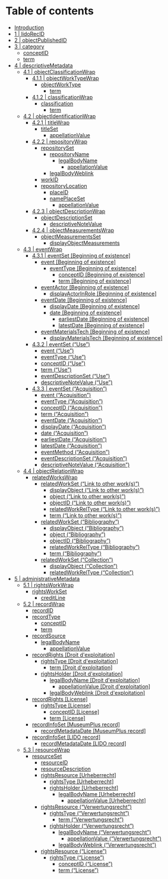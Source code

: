 # Table of contents

* [Introduction](README.md)
* [1 \| lidoRecID](lidorecid.md)
* [2 \| objectPublishedID](objectpublishedid.md)
* [3 \| category](category/README.md)
  * [conceptID](category/conceptid.md)
  * [term](category/term.md)
* [4 \| descriptiveMetadata](descriptivemetadata/README.md)
  * [4.1 \| objectClassificationWrap](descriptivemetadata/objectclassificationwrap/README.md)
    * [4.1.1 \| objectWorkTypeWrap](descriptivemetadata/objectclassificationwrap/objectworktypewrap/README.md)
      * [objectWorkType](descriptivemetadata/objectclassificationwrap/objectworktypewrap/objectworktype/README.md)
        * [term](descriptivemetadata/objectclassificationwrap/objectworktypewrap/objectworktype/term-1.md)
    * [4.1.2 \| classificationWrap](descriptivemetadata/objectclassificationwrap/classificationwrap/README.md)
      * [classification](descriptivemetadata/objectclassificationwrap/classificationwrap/classification/README.md)
        * [term](descriptivemetadata/objectclassificationwrap/classificationwrap/classification/term-2.md)
  * [4.2 \| objectIdentificationWrap](descriptivemetadata/objectidentificationwrap/README.md)
    * [4.2.1 \| titleWrap](descriptivemetadata/objectidentificationwrap/titlewrap/README.md)
      * [titleSet](descriptivemetadata/objectidentificationwrap/titlewrap/titleset/README.md)
        * [appellationValue](descriptivemetadata/objectidentificationwrap/titlewrap/titleset/appellationvalue.md)
    * [4.2.2 \| repositoryWrap](descriptivemetadata/objectidentificationwrap/repositorywrap/README.md)
      * [repositorySet](descriptivemetadata/objectidentificationwrap/repositorywrap/repositoryset/README.md)
        * [repositoryName](descriptivemetadata/objectidentificationwrap/repositorywrap/repositoryset/repositoryname/README.md)
          * [legalBodyName](descriptivemetadata/objectidentificationwrap/repositorywrap/repositoryset/repositoryname/legalbodyname/README.md)
            * [appellationValue](descriptivemetadata/objectidentificationwrap/repositorywrap/repositoryset/repositoryname/legalbodyname/appellationvalue-1.md)
        * [legalBodyWeblink](descriptivemetadata/objectidentificationwrap/repositorywrap/repositoryset/legalbodyweblink.md)
      * [workID](descriptivemetadata/objectidentificationwrap/repositorywrap/workid.md)
      * [repositoryLocation](descriptivemetadata/objectidentificationwrap/repositorywrap/repositorylocation/README.md)
        * [placeID](descriptivemetadata/objectidentificationwrap/repositorywrap/repositorylocation/placeid.md)
        * [namePlaceSet](descriptivemetadata/objectidentificationwrap/repositorywrap/repositorylocation/nameplaceset/README.md)
          * [appellationValue](descriptivemetadata/objectidentificationwrap/repositorywrap/repositorylocation/nameplaceset/appellationvalue-2.md)
    * [4.2.3 \| objectDescriptionWrap](descriptivemetadata/objectidentificationwrap/objectdescriptionwrap/README.md)
      * [objectDescriptionSet](descriptivemetadata/objectidentificationwrap/objectdescriptionwrap/objectdescriptionset/README.md)
        * [descriptiveNoteValue](descriptivemetadata/objectidentificationwrap/objectdescriptionwrap/objectdescriptionset/descriptivenotevalue.md)
    * [4.2.4 \| objectMeasurementsWrap](descriptivemetadata/objectidentificationwrap/objectmeasurementswrap/README.md)
      * [objectMeasurementsSet](descriptivemetadata/objectidentificationwrap/objectmeasurementswrap/objectmeasurementsset/README.md)
        * [displayObjectMeasurements](descriptivemetadata/objectidentificationwrap/objectmeasurementswrap/objectmeasurementsset/displayobjectmeasurements.md)
  * [4.3 \| eventWrap](descriptivemetadata/eventwrap/README.md)
    * [4.3.1 \| eventSet \[Beginning of existence\]](descriptivemetadata/eventwrap/eventset-beginning-of-existence/README.md)
      * [event \[Beginning of existence\]](descriptivemetadata/eventwrap/eventset-beginning-of-existence/event-beginning-of-existence/README.md)
        * [eventType \[Beginning of existence\]](descriptivemetadata/eventwrap/eventset-beginning-of-existence/event-beginning-of-existence/eventtype-beginning-of-existence/README.md)
          * [conceptID \[Beginning of existence\]](descriptivemetadata/eventwrap/eventset-beginning-of-existence/event-beginning-of-existence/eventtype-beginning-of-existence/conceptid-beginning-of-existence.md)
          * [term \[Beginning of existence\]](descriptivemetadata/eventwrap/eventset-beginning-of-existence/event-beginning-of-existence/eventtype-beginning-of-existence/term-beginning-of-existence.md)
      * [eventActor \[Beginning of existence\]](descriptivemetadata/eventwrap/eventset-beginning-of-existence/eventactor-beginning-of-existence/README.md)
        * [displayActorInRole \[Beginning of existence\]](descriptivemetadata/eventwrap/eventset-beginning-of-existence/eventactor-beginning-of-existence/displayactorinrole-beginning-of-existence.md)
      * [eventDate \[Beginning of existence\]](descriptivemetadata/eventwrap/eventset-beginning-of-existence/eventdate-beginning-of-existence/README.md)
        * [displayDate \[Beginning of existence\]](descriptivemetadata/eventwrap/eventset-beginning-of-existence/eventdate-beginning-of-existence/displaydate-beginning-of-existence.md)
        * [date \[Beginning of existence\]](descriptivemetadata/eventwrap/eventset-beginning-of-existence/eventdate-beginning-of-existence/date-beginning-of-existence/README.md)
          * [earliestDate \[Beginning of existence\]](descriptivemetadata/eventwrap/eventset-beginning-of-existence/eventdate-beginning-of-existence/date-beginning-of-existence/earliestdate-beginning-of-existence.md)
          * [latestDate \[Beginning of existence\]](descriptivemetadata/eventwrap/eventset-beginning-of-existence/eventdate-beginning-of-existence/date-beginning-of-existence/latestdate-beginning-of-existence.md)
      * [eventMaterialsTech \[Beginning of existence\]](descriptivemetadata/eventwrap/eventset-beginning-of-existence/eventmaterialstech-beginning-of-existence/README.md)
        * [displayMaterialsTech \[Beginning of existence\]](descriptivemetadata/eventwrap/eventset-beginning-of-existence/eventmaterialstech-beginning-of-existence/displaymaterialstech-beginning-of-existence.md)
    * [4.3.2 \| eventSet \(“Use”\)](descriptivemetadata/eventwrap/eventset-use/README.md)
      * [event \(“Use”\)](descriptivemetadata/eventwrap/eventset-use/event-use.md)
      * [eventType \(“Use”\)](descriptivemetadata/eventwrap/eventset-use/eventtype-use.md)
      * [conceptID  \(“Use”\)](descriptivemetadata/eventwrap/eventset-use/conceptid-use.md)
      * [term  \(“Use”\)](descriptivemetadata/eventwrap/eventset-use/term-use.md)
      * [eventDescriptionSet \(“Use”\)](descriptivemetadata/eventwrap/eventset-use/eventdescriptionset-use.md)
      * [descriptiveNoteValue \(“Use”\)](descriptivemetadata/eventwrap/eventset-use/descriptivenotevalue-use.md)
    * [4.3.3 \| eventSet \(“Acquisition”\)](descriptivemetadata/eventwrap/eventset-acquisition/README.md)
      * [event \(“Acquisition”\)](descriptivemetadata/eventwrap/eventset-acquisition/event-acquisition.md)
      * [eventType \(“Acquisition”\)](descriptivemetadata/eventwrap/eventset-acquisition/eventtype-acquisition.md)
      * [conceptID  \(“Acquisition”\)](descriptivemetadata/eventwrap/eventset-acquisition/conceptid-acquisition.md)
      * [term \(“Acquisition”\)](descriptivemetadata/eventwrap/eventset-acquisition/term-acquisition.md)
      * [eventDate \(“Acquisition”\)](descriptivemetadata/eventwrap/eventset-acquisition/eventdate-acquisition.md)
      * [displayDate \(“Acquisition”\)](descriptivemetadata/eventwrap/eventset-acquisition/displaydate-acquisition.md)
      * [date \(“Acquisition”\)](descriptivemetadata/eventwrap/eventset-acquisition/date-acquisition.md)
      * [earliestDate \(“Acquisition”\)](descriptivemetadata/eventwrap/eventset-acquisition/earliestdate-acquisition.md)
      * [latestDate \(“Acquisition”\)](descriptivemetadata/eventwrap/eventset-acquisition/latestdate-acquisition.md)
      * [eventMethod \(“Acquisition”\)](descriptivemetadata/eventwrap/eventset-acquisition/eventmethod-acquisition.md)
      * [eventDescriptionSet \(“Acquisition”\)](descriptivemetadata/eventwrap/eventset-acquisition/eventdescriptionset-acquisition.md)
      * [descriptiveNoteValue \(“Acquisition”\)](descriptivemetadata/eventwrap/eventset-acquisition/descriptivenotevalue-1.md)
  * [4.4 \| objectRelationWrap](descriptivemetadata/objectrelationwrap/README.md)
    * [relatedWorksWrap](descriptivemetadata/objectrelationwrap/relatedworkswrap/README.md)
      * [relatedWorkSet \(“Link to other work\(s\)”\)](descriptivemetadata/objectrelationwrap/relatedworkswrap/relatedworkset-link-to-other-work-s/README.md)
        * [displayObject \(“Link to other work\(s\)”\)](descriptivemetadata/objectrelationwrap/relatedworkswrap/relatedworkset-link-to-other-work-s/displayobject-link-to-other-work-s.md)
        * [object \(“Link to other work\(s\)”\)](descriptivemetadata/objectrelationwrap/relatedworkswrap/relatedworkset-link-to-other-work-s/object-link-to-other-work-s.md)
        * [objectID \(“Link to other work\(s\)”\)](descriptivemetadata/objectrelationwrap/relatedworkswrap/relatedworkset-link-to-other-work-s/objectid-link-to-other-work-s.md)
        * [relatedWorkRelType \(“Link to other work\(s\)”\)](descriptivemetadata/objectrelationwrap/relatedworkswrap/relatedworkset-link-to-other-work-s/relatedworkreltype-link-to-other-work-s.md)
        * [term \(“Link to other work\(s\)”\)](descriptivemetadata/objectrelationwrap/relatedworkswrap/relatedworkset-link-to-other-work-s/term-link-to-other-work-s.md)
      * [relatedWorkSet \(“Bibliography”\)](descriptivemetadata/objectrelationwrap/relatedworkswrap/relatedworkset-bibliography/README.md)
        * [displayObject \(“Bibliography”\)](descriptivemetadata/objectrelationwrap/relatedworkswrap/relatedworkset-bibliography/displayobject-bibliography.md)
        * [object \(“Bibliography”\)](descriptivemetadata/objectrelationwrap/relatedworkswrap/relatedworkset-bibliography/object-bibliography.md)
        * [objectID \(“Bibliography”\)](descriptivemetadata/objectrelationwrap/relatedworkswrap/relatedworkset-bibliography/objectid-bibliography.md)
        * [relatedWorkRelType \(“Bibliography”\)](descriptivemetadata/objectrelationwrap/relatedworkswrap/relatedworkset-bibliography/relatedworkreltype-bibliography.md)
        * [term \(“Bibliography”\)](descriptivemetadata/objectrelationwrap/relatedworkswrap/relatedworkset-bibliography/term-bibliography.md)
      * [relatedWorkSet \(“Collection”\)](descriptivemetadata/objectrelationwrap/relatedworkswrap/relatedworkset-collection/README.md)
        * [displayObject \(“Collection”\)](descriptivemetadata/objectrelationwrap/relatedworkswrap/relatedworkset-collection/displayobject-collection.md)
        * [relatedWorkRelType \(“Collection”\)](descriptivemetadata/objectrelationwrap/relatedworkswrap/relatedworkset-collection/relatedworkreltype-collection.md)
* [5 \| administrativeMetadata](administrativemetadata/README.md)
  * [5.1 \| rightsWorkWrap](administrativemetadata/rightsworkwrap/README.md)
    * [rightsWorkSet](administrativemetadata/rightsworkwrap/rightsworkset/README.md)
      * [creditLine](administrativemetadata/rightsworkwrap/rightsworkset/creditline.md)
  * [5.2 \| recordWrap](administrativemetadata/recordwrap/README.md)
    * [recordID](administrativemetadata/recordwrap/conceptid-1.md)
    * [recordType](administrativemetadata/recordwrap/recordtype/README.md)
      * [conceptID](administrativemetadata/recordwrap/recordtype/conceptid.md)
      * [term](administrativemetadata/recordwrap/recordtype/term-3.md)
    * [recordSource](administrativemetadata/recordwrap/recordsource/README.md)
      * [legalBodyName](administrativemetadata/recordwrap/recordsource/legalbodyname-1/README.md)
        * [appellationValue](administrativemetadata/recordwrap/recordsource/legalbodyname-1/appellationvalue-3.md)
    * [recordRights \[Droit d'exploitation\]](administrativemetadata/recordwrap/recordrights-verwertungsrecht/README.md)
      * [rightsType \[Droit d'exploitation\]](administrativemetadata/recordwrap/recordrights-verwertungsrecht/rightstype-verwertungsrecht/README.md)
        * [term \[Droit d'exploitation\]](administrativemetadata/recordwrap/recordrights-verwertungsrecht/rightstype-verwertungsrecht/term-verwertungsrecht.md)
      * [rightsHolder \[Droit d'exploitation\]](administrativemetadata/recordwrap/recordrights-verwertungsrecht/rightsholder-verwertungsrecht/README.md)
        * [legalBodyName \[Droit d'exploitation\]](administrativemetadata/recordwrap/recordrights-verwertungsrecht/rightsholder-verwertungsrecht/legalbodyname-verwertungsrecht/README.md)
          * [appellationValue \[Droit d'exploitation\]](administrativemetadata/recordwrap/recordrights-verwertungsrecht/rightsholder-verwertungsrecht/legalbodyname-verwertungsrecht/appellationvalue-verwertungsrecht.md)
        * [legalBodyWeblink \[Droit d'exploitation\]](administrativemetadata/recordwrap/recordrights-verwertungsrecht/rightsholder-verwertungsrecht/legalbodyweblink-verwertungsrecht.md)
    * [recordRights \[License\]](administrativemetadata/recordwrap/recordrights-license/README.md)
      * [rightsType \[License\]](administrativemetadata/recordwrap/recordrights-license/rightstype-license/README.md)
        * [conceptID \[License\]](administrativemetadata/recordwrap/recordrights-license/rightstype-license/conceptid-license.md)
        * [term \[License\]](administrativemetadata/recordwrap/recordrights-license/rightstype-license/term-license.md)
    * [recordInfoSet \[MuseumPlus record\]](administrativemetadata/recordwrap/recordinfoset-source-record/README.md)
      * [recordMetadataDate \[MuseumPlus record\]](administrativemetadata/recordwrap/recordinfoset-source-record/recordmetadatadate-source-record.md)
    * [recordInfoSet \[LIDO record\]](administrativemetadata/recordwrap/recordinfoset-lido-record/README.md)
      * [recordMetadataDate \[LIDO record\]](administrativemetadata/recordwrap/recordinfoset-lido-record/recordmetadatadate-lido-record.md)
  * [5.3 \| resourceWrap](administrativemetadata/resourcewrap/README.md)
    * [resourceSet](administrativemetadata/resourcewrap/resourceset/README.md)
      * [resourceID](administrativemetadata/resourcewrap/resourceset/resourceid.md)
      * [resourceDescription](administrativemetadata/resourcewrap/resourceset/resourcedescription.md)
      * [rightsResource \[Urheberrecht\]](administrativemetadata/resourcewrap/resourceset/rightsresource-urheberrecht/README.md)
        * [rightsType \[Urheberrecht\]](administrativemetadata/resourcewrap/resourceset/rightsresource-urheberrecht/rightstype-urheberrecht.md)
        * [rightsHolder \[Urheberrecht\]](administrativemetadata/resourcewrap/resourceset/rightsresource-urheberrecht/rightsholder-urheberrecht-1/README.md)
          * [legalBodyName \[Urheberrecht\]](administrativemetadata/resourcewrap/resourceset/rightsresource-urheberrecht/rightsholder-urheberrecht-1/legalbodyname-urheberrecht/README.md)
            * [appellationValue \[Urheberrecht\]](administrativemetadata/resourcewrap/resourceset/rightsresource-urheberrecht/rightsholder-urheberrecht-1/legalbodyname-urheberrecht/appellationvalue-urheberrecht.md)
      * [rightsResource \(“Verwertungsrecht”\)](administrativemetadata/resourcewrap/resourceset/rightsresource-verwertungsrecht/README.md)
        * [rightsType \(“Verwertungsrecht”\)](administrativemetadata/resourcewrap/resourceset/rightsresource-verwertungsrecht/rightstype-verwertungsrecht-1/README.md)
          * [term \(“Verwertungsrecht”\)](administrativemetadata/resourcewrap/resourceset/rightsresource-verwertungsrecht/rightstype-verwertungsrecht-1/term-verwertungsrecht-1.md)
        * [rightsHolder \(“Verwertungsrecht”\)](administrativemetadata/resourcewrap/resourceset/rightsresource-verwertungsrecht/rightsholder-verwertungsrecht-1/README.md)
          * [legalBodyName \(“Verwertungsrecht”\)](administrativemetadata/resourcewrap/resourceset/rightsresource-verwertungsrecht/rightsholder-verwertungsrecht-1/legalbodyname-verwertungsrecht-1/README.md)
            * [appellationValue \(“Verwertungsrecht”\)](administrativemetadata/resourcewrap/resourceset/rightsresource-verwertungsrecht/rightsholder-verwertungsrecht-1/legalbodyname-verwertungsrecht-1/appellationvalue-verwertungsrecht-1.md)
          * [legalBodyWeblink \(“Verwertungsrecht”\)](administrativemetadata/resourcewrap/resourceset/rightsresource-verwertungsrecht/rightsholder-verwertungsrecht-1/legalbodyweblink-verwertungsrecht-1.md)
      * [rightsResource \(“License”\)](administrativemetadata/resourcewrap/resourceset/rightsresource-license/README.md)
        * [rightsType \(“License”\)](administrativemetadata/resourcewrap/resourceset/rightsresource-license/rightstype-license-1/README.md)
          * [conceptID \(“License”\)](administrativemetadata/resourcewrap/resourceset/rightsresource-license/rightstype-license-1/conceptid-license-1.md)
          * [term \(“License”\)](administrativemetadata/resourcewrap/resourceset/rightsresource-license/rightstype-license-1/term-license-1.md)

